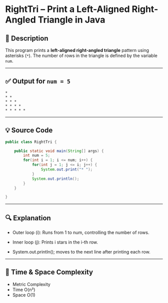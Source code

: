 # RightTri – Print a Left-Aligned Right-Angled Triangle in Java

## 🧾 Description
This program prints a **left-aligned right-angled triangle** pattern using asterisks (`*`). The number of rows in the triangle is defined by the variable `num`.

---

## ✅ Output for `num = 5`
```
* 
* * 
* * * 
* * * * 
* * * * * 
```

---

## 💡 Source Code

```java
public class RightTri {

    public static void main(String[] args) {
        int num = 5;
        for(int i = 1; i <= num; i++) {
            for(int j = 1; j <= i; j++) {
                System.out.print("* ");
            }
            System.out.println();
        }
    }

}
```
---
## 🔍 Explanation
- Outer loop (i): Runs from 1 to num, controlling the number of rows.

- Inner loop (j): Prints i stars in the i-th row.

- System.out.println(); moves to the next line after printing each row.

---
## 🧠 Time & Space Complexity
- Metric	Complexity
- Time	O(n²)
- Space	O(1)
